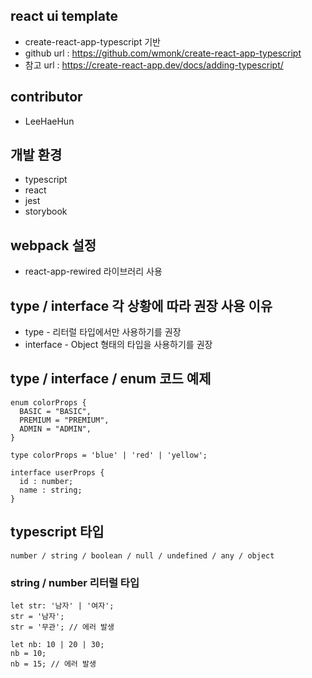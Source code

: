 ##  react ui template
- create-react-app-typescript 기반
- github url : https://github.com/wmonk/create-react-app-typescript
- 참고 url : https://create-react-app.dev/docs/adding-typescript/

## contributor 
- LeeHaeHun


## 개발 환경
- typescript
- react
- jest
- storybook

## webpack 설정
- react-app-rewired 라이브러리 사용

## type / interface 각 상황에 따라 권장 사용 이유
- type - 리터럴 타입에서만 사용하기를 권장
- interface - Object 형태의 타입을 사용하기를 권장

## type / interface / enum 코드 예제

```
enum colorProps {
  BASIC = "BASIC",
  PREMIUM = "PREMIUM",
  ADMIN = "ADMIN",
}
```
```
type colorProps = 'blue' | 'red' | 'yellow';
```
```
interface userProps {
  id : number;
  name : string;
}
```

## typescript 타입
```
number / string / boolean / null / undefined / any / object
```

### string / number 리터럴 타입
```
let str: '남자' | '여자';
str = '남자';
str = '무관'; // 에러 발생

let nb: 10 | 20 | 30;
nb = 10;
nb = 15; // 에러 발생
```
